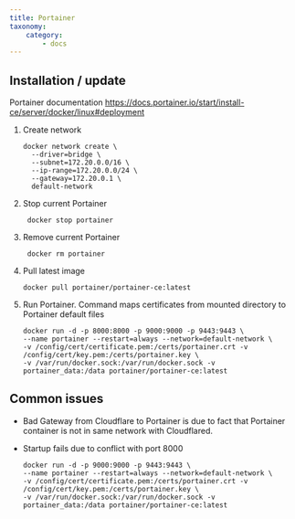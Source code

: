 ```yaml
---
title: Portainer
taxonomy:
    category:
        - docs
---
```


## Installation / update
Portainer documentation https://docs.portainer.io/start/install-ce/server/docker/linux#deployment

1. Create network

       docker network create \
         --driver=bridge \
         --subnet=172.20.0.0/16 \
         --ip-range=172.20.0.0/24 \
         --gateway=172.20.0.1 \
         default-network

2. Stop current Portainer

        docker stop portainer

3. Remove current Portainer 

        docker rm portainer

4. Pull latest image

       docker pull portainer/portainer-ce:latest

5. Run Portainer. Command maps certificates from mounted directory to Portainer default files

       docker run -d -p 8000:8000 -p 9000:9000 -p 9443:9443 \
       --name portainer --restart=always --network=default-network \
       -v /config/cert/certificate.pem:/certs/portainer.crt -v /config/cert/key.pem:/certs/portainer.key \
       -v /var/run/docker.sock:/var/run/docker.sock -v portainer_data:/data portainer/portainer-ce:latest

## Common issues

* Bad Gateway from Cloudflare to Portainer is due to fact that Portainer container is not in same network with Cloudflared.

* Startup fails due to conflict with port 8000

      docker run -d -p 9000:9000 -p 9443:9443 \
      --name portainer --restart=always --network=default-network \
      -v /config/cert/certificate.pem:/certs/portainer.crt -v /config/cert/key.pem:/certs/portainer.key \
      -v /var/run/docker.sock:/var/run/docker.sock -v portainer_data:/data portainer/portainer-ce:latest